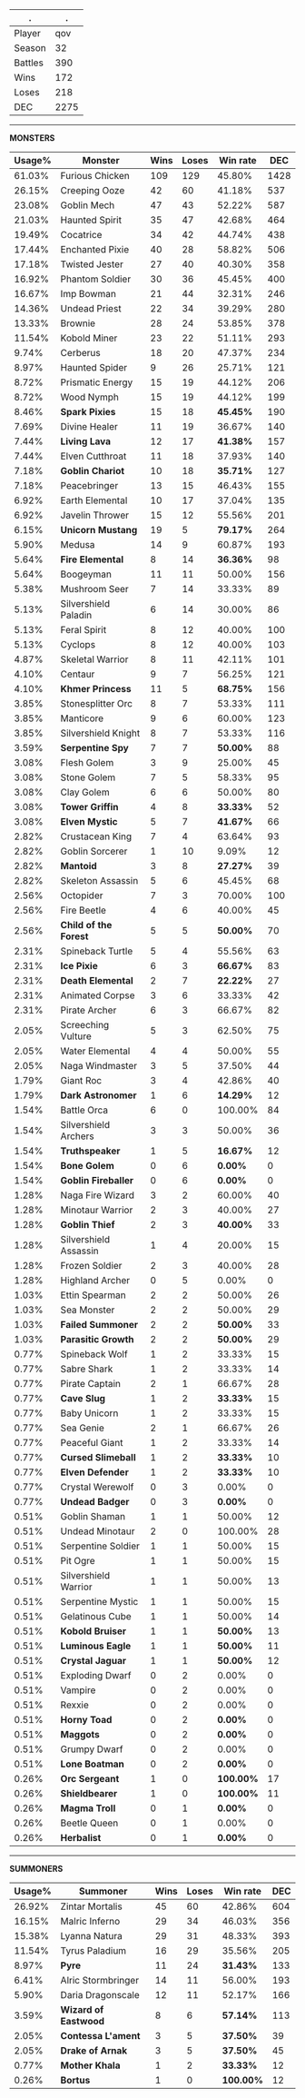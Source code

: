 .|.
|-|-
Player|qov
Season|32
Battles|390
Wins|172
Loses|218
DEC|2275

---
**MONSTERS**

Usage%|Monster|Wins|Loses|Win rate|DEC|
-|-|-|-|-|-|
61.03%|Furious Chicken|109|129|45.80%|1428|
26.15%|Creeping Ooze|42|60|41.18%|537|
23.08%|Goblin Mech|47|43|52.22%|587|
21.03%|Haunted Spirit|35|47|42.68%|464|
19.49%|Cocatrice|34|42|44.74%|438|
17.44%|Enchanted Pixie|40|28|58.82%|506|
17.18%|Twisted Jester|27|40|40.30%|358|
16.92%|Phantom Soldier|30|36|45.45%|400|
16.67%|Imp Bowman|21|44|32.31%|246|
14.36%|Undead Priest|22|34|39.29%|280|
13.33%|Brownie|28|24|53.85%|378|
11.54%|Kobold Miner|23|22|51.11%|293|
9.74%|Cerberus|18|20|47.37%|234|
8.97%|Haunted Spider|9|26|25.71%|121|
8.72%|Prismatic Energy|15|19|44.12%|206|
8.72%|Wood Nymph|15|19|44.12%|199|
8.46%|**Spark Pixies**|15|18|**45.45%**|190|
7.69%|Divine Healer|11|19|36.67%|140|
7.44%|**Living Lava**|12|17|**41.38%**|157|
7.44%|Elven Cutthroat|11|18|37.93%|140|
7.18%|**Goblin Chariot**|10|18|**35.71%**|127|
7.18%|Peacebringer|13|15|46.43%|155|
6.92%|Earth Elemental|10|17|37.04%|135|
6.92%|Javelin Thrower|15|12|55.56%|201|
6.15%|**Unicorn Mustang**|19|5|**79.17%**|264|
5.90%|Medusa|14|9|60.87%|193|
5.64%|**Fire Elemental**|8|14|**36.36%**|98|
5.64%|Boogeyman|11|11|50.00%|156|
5.38%|Mushroom Seer|7|14|33.33%|89|
5.13%|Silvershield Paladin|6|14|30.00%|86|
5.13%|Feral Spirit|8|12|40.00%|100|
5.13%|Cyclops|8|12|40.00%|103|
4.87%|Skeletal Warrior|8|11|42.11%|101|
4.10%|Centaur|9|7|56.25%|121|
4.10%|**Khmer Princess**|11|5|**68.75%**|156|
3.85%|Stonesplitter Orc|8|7|53.33%|111|
3.85%|Manticore|9|6|60.00%|123|
3.85%|Silvershield Knight|8|7|53.33%|116|
3.59%|**Serpentine Spy**|7|7|**50.00%**|88|
3.08%|Flesh Golem|3|9|25.00%|45|
3.08%|Stone Golem|7|5|58.33%|95|
3.08%|Clay Golem|6|6|50.00%|80|
3.08%|**Tower Griffin**|4|8|**33.33%**|52|
3.08%|**Elven Mystic**|5|7|**41.67%**|66|
2.82%|Crustacean King|7|4|63.64%|93|
2.82%|Goblin Sorcerer|1|10|9.09%|12|
2.82%|**Mantoid**|3|8|**27.27%**|39|
2.82%|Skeleton Assassin|5|6|45.45%|68|
2.56%|Octopider|7|3|70.00%|100|
2.56%|Fire Beetle|4|6|40.00%|45|
2.56%|**Child of the Forest**|5|5|**50.00%**|70|
2.31%|Spineback Turtle|5|4|55.56%|63|
2.31%|**Ice Pixie**|6|3|**66.67%**|83|
2.31%|**Death Elemental**|2|7|**22.22%**|27|
2.31%|Animated Corpse|3|6|33.33%|42|
2.31%|Pirate Archer|6|3|66.67%|82|
2.05%|Screeching Vulture|5|3|62.50%|75|
2.05%|Water Elemental|4|4|50.00%|55|
2.05%|Naga Windmaster|3|5|37.50%|44|
1.79%|Giant Roc|3|4|42.86%|40|
1.79%|**Dark Astronomer**|1|6|**14.29%**|12|
1.54%|Battle Orca|6|0|100.00%|84|
1.54%|Silvershield Archers|3|3|50.00%|36|
1.54%|**Truthspeaker**|1|5|**16.67%**|12|
1.54%|**Bone Golem**|0|6|**0.00%**|0|
1.54%|**Goblin Fireballer**|0|6|**0.00%**|0|
1.28%|Naga Fire Wizard|3|2|60.00%|40|
1.28%|Minotaur Warrior|2|3|40.00%|27|
1.28%|**Goblin Thief**|2|3|**40.00%**|33|
1.28%|Silvershield Assassin|1|4|20.00%|15|
1.28%|Frozen Soldier|2|3|40.00%|28|
1.28%|Highland Archer|0|5|0.00%|0|
1.03%|Ettin Spearman|2|2|50.00%|26|
1.03%|Sea Monster|2|2|50.00%|29|
1.03%|**Failed Summoner**|2|2|**50.00%**|33|
1.03%|**Parasitic Growth**|2|2|**50.00%**|29|
0.77%|Spineback Wolf|1|2|33.33%|15|
0.77%|Sabre Shark|1|2|33.33%|14|
0.77%|Pirate Captain|2|1|66.67%|28|
0.77%|**Cave Slug**|1|2|**33.33%**|15|
0.77%|Baby Unicorn|1|2|33.33%|15|
0.77%|Sea Genie|2|1|66.67%|26|
0.77%|Peaceful Giant|1|2|33.33%|14|
0.77%|**Cursed Slimeball**|1|2|**33.33%**|10|
0.77%|**Elven Defender**|1|2|**33.33%**|10|
0.77%|Crystal Werewolf|0|3|0.00%|0|
0.77%|**Undead Badger**|0|3|**0.00%**|0|
0.51%|Goblin Shaman|1|1|50.00%|12|
0.51%|Undead Minotaur|2|0|100.00%|28|
0.51%|Serpentine Soldier|1|1|50.00%|15|
0.51%|Pit Ogre|1|1|50.00%|15|
0.51%|Silvershield Warrior|1|1|50.00%|13|
0.51%|Serpentine Mystic|1|1|50.00%|15|
0.51%|Gelatinous Cube|1|1|50.00%|14|
0.51%|**Kobold Bruiser**|1|1|**50.00%**|13|
0.51%|**Luminous Eagle**|1|1|**50.00%**|11|
0.51%|**Crystal Jaguar**|1|1|**50.00%**|12|
0.51%|Exploding Dwarf|0|2|0.00%|0|
0.51%|Vampire|0|2|0.00%|0|
0.51%|Rexxie|0|2|0.00%|0|
0.51%|**Horny Toad**|0|2|**0.00%**|0|
0.51%|**Maggots**|0|2|**0.00%**|0|
0.51%|Grumpy Dwarf|0|2|0.00%|0|
0.51%|**Lone Boatman**|0|2|**0.00%**|0|
0.26%|**Orc Sergeant**|1|0|**100.00%**|17|
0.26%|**Shieldbearer**|1|0|**100.00%**|11|
0.26%|**Magma Troll**|0|1|**0.00%**|0|
0.26%|Beetle Queen|0|1|0.00%|0|
0.26%|**Herbalist**|0|1|**0.00%**|0|

---
**SUMMONERS**

Usage%|Summoner|Wins|Loses|Win rate|DEC|
-|-|-|-|-|-|
26.92%|Zintar Mortalis|45|60|42.86%|604|
16.15%|Malric Inferno|29|34|46.03%|356|
15.38%|Lyanna Natura|29|31|48.33%|393|
11.54%|Tyrus Paladium|16|29|35.56%|205|
8.97%|**Pyre**|11|24|**31.43%**|133|
6.41%|Alric Stormbringer|14|11|56.00%|193|
5.90%|Daria Dragonscale|12|11|52.17%|166|
3.59%|**Wizard of Eastwood**|8|6|**57.14%**|113|
2.05%|**Contessa L'ament**|3|5|**37.50%**|39|
2.05%|**Drake of Arnak**|3|5|**37.50%**|45|
0.77%|**Mother Khala**|1|2|**33.33%**|12|
0.26%|**Bortus**|1|0|**100.00%**|12|
